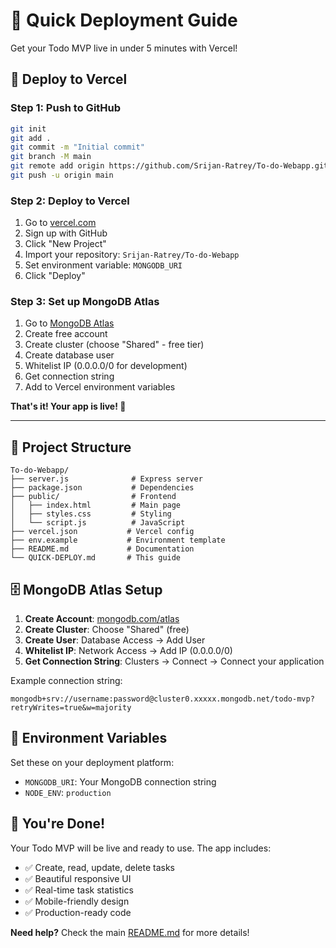 # 🚀 Quick Deployment Guide

Get your Todo MVP live in under 5 minutes with Vercel!

## 🎯 Deploy to Vercel

### Step 1: Push to GitHub
```bash
git init
git add .
git commit -m "Initial commit"
git branch -M main
git remote add origin https://github.com/Srijan-Ratrey/To-do-Webapp.git
git push -u origin main
```

### Step 2: Deploy to Vercel
1. Go to [vercel.com](https://vercel.com)
2. Sign up with GitHub
3. Click "New Project"
4. Import your repository: `Srijan-Ratrey/To-do-Webapp`
5. Set environment variable: `MONGODB_URI`
6. Click "Deploy"

### Step 3: Set up MongoDB Atlas
1. Go to [MongoDB Atlas](https://www.mongodb.com/atlas)
2. Create free account
3. Create cluster (choose "Shared" - free tier)
4. Create database user
5. Whitelist IP (0.0.0.0/0 for development)
6. Get connection string
7. Add to Vercel environment variables

**That's it! Your app is live! 🎉**

---

## 📁 Project Structure
```
To-do-Webapp/
├── server.js              # Express server
├── package.json           # Dependencies
├── public/                # Frontend
│   ├── index.html         # Main page
│   ├── styles.css         # Styling
│   └── script.js          # JavaScript
├── vercel.json           # Vercel config
├── env.example           # Environment template
├── README.md             # Documentation
└── QUICK-DEPLOY.md       # This guide
```

## 🗄️ MongoDB Atlas Setup

1. **Create Account**: [mongodb.com/atlas](https://www.mongodb.com/atlas)
2. **Create Cluster**: Choose "Shared" (free)
3. **Create User**: Database Access → Add User
4. **Whitelist IP**: Network Access → Add IP (0.0.0.0/0)
5. **Get Connection String**: Clusters → Connect → Connect your application

Example connection string:
```
mongodb+srv://username:password@cluster0.xxxxx.mongodb.net/todo-mvp?retryWrites=true&w=majority
```

## 🔧 Environment Variables

Set these on your deployment platform:
- `MONGODB_URI`: Your MongoDB connection string
- `NODE_ENV`: `production`

## 🎉 You're Done!

Your Todo MVP will be live and ready to use. The app includes:
- ✅ Create, read, update, delete tasks
- ✅ Beautiful responsive UI
- ✅ Real-time task statistics
- ✅ Mobile-friendly design
- ✅ Production-ready code

**Need help?** Check the main [README.md](README.md) for more details!

